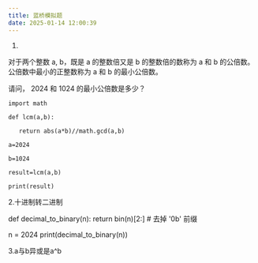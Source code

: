 ```yaml
---
title: 蓝桥模拟题
date: 2025-01-14 12:00:39
---
```


1.

对于两个整数 a, b，既是 a 的整数倍又是 b 的整数倍的数称为 a 和 b 的公倍数。公倍数中最小的正整数称为 a 和 b 的最小公倍数。

请问， 2024 和 1024 的最小公倍数是多少？

`import math`

`def lcm(a,b): `

`   return abs(a*b)//math.gcd(a,b)`

`a=2024`

`b=1024`

`result=lcm(a,b)`

`print(result)`

2.十进制转二进制

def decimal_to_binary(n):
return bin(n)[2:]  # 去掉 '0b' 前缀

n = 2024
print(decimal_to_binary(n))

3.a与b异或是a^b

